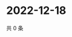 # 2022-12-18

共 0 条

<!-- BEGIN WEIBO -->
<!-- 最后更新时间 Sun Dec 18 2022 22:11:24 GMT+0800 (China Standard Time) -->

<!-- END WEIBO -->
